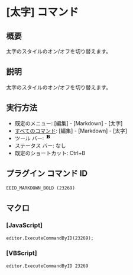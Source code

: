 # \[太字\] コマンド

## 概要

太字のスタイルのオン/オフを切り替えます。

## 説明

太字のスタイルのオン/オフを切り替えます。

## 実行方法

- 既定のメニュー: \[編集\] \- \[Markdown\] \- \[太字\]
- [すべてのコマンド](../../glossary/allcommands): \[編集\] \- \[Markdown\] \- \[太字\]
- ツール バー: ![](../../images/bold.png)
- ステータス バー: なし
- 既定のショートカット: Ctrl+B

## プラグイン コマンド ID

```
EEID_MARKDOWN_BOLD (23269)
```

## マクロ

### \[JavaScript\]

```
editor.ExecuteCommandByID(23269);
```

### \[VBScript\]

```
editor.ExecuteCommandByID 23269
```
